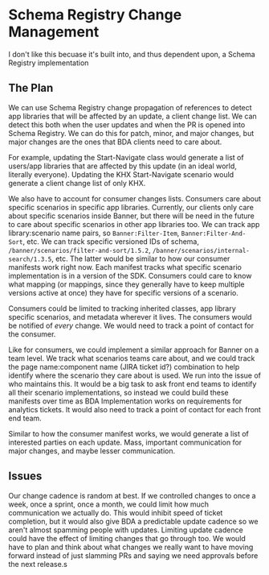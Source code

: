 # Schema Registry Change Management

I don't like this becuase it's built into, and thus dependent upon, a Schema Registry implementation

## The Plan

We can use Schema Registry change propagation of references to detect app libraries that will be affected by an update, a client change list. We can detect this both when the user updates and when the PR is opened into Schema Registry. We can do this for patch, minor, and major changes, but major changes are the ones that BDA clients need to care about.

For example, updating the Start-Navigate class would generate a list of users/app libraries that are affected by this update (in an ideal world, literally everyone). Updating the KHX Start-Navigate scenario would generate a client change list of only KHX.

We also have to account for consumer changes lists. Consumers care about specific scenarios in specific app libraries. Currently, our clients only care about specific scenarios inside Banner, but there will be need in the future to care about specific scenarios in other app libraries too. We can track app library:scenario name pairs, so `Banner:Filter-Item`, `Banner:Filter-And-Sort`, etc. We can track specific versioned IDs of schema, `/banner/scenarios/filter-and-sort/1.5.2`, `/banner/scenarios/internal-search/1.3.5`, etc. The latter would be similar to how our consumer manifests work right now. Each manifest tracks what specific scenario implementation is in a version of the SDK. Consumers could care to know what mapping (or mappings, since they generally have to keep multiple versions active at once) they have for specific versions of a scenario.

Consumers could be limited to tracking inherited classes, app library specific scenarios, and metadata wherever it lives. The consumers would be notified of _every_ change. We would need to track a point of contact for the consumer.

Like for consumers, we could implement a similar approach for Banner on a team level. We track what scenarios teams care about, and we could track the page name:component name (JIRA ticket id?) combination to help identify where the scenario they care about is used. We run into the issue of who maintains this. It would be a big task to ask front end teams to identify all their scenario implementations, so instead we could build these manifests over time as BDA Implementation works on requirements for analytics tickets. It would also need to track a point of contact for each front end team.

Similar to how the consumer manifest works, we would generate a list of interested parties on each update. Mass, important communication for major changes, and maybe lesser communication.

## Issues

Our change cadence is random at best. If we controlled changes to once a week, once a sprint, once a month, we could limit how much communication we actually do. This would inhibit speed of ticket completion, but it would also give BDA a predictable update cadence so we aren't almost spamming people with updates. Limiting update cadence could have the effect of limiting changes that go through too. We would have to plan and think about what changes we really want to have moving forward instead of just slamming PRs and saying we need approvals before the next release.s